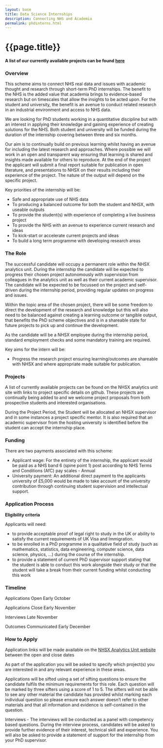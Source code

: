 ```yaml
---
layout: base
title: Data Science Internships
description: Connecting NHS and Academia
permalink: phdinterns.html
---
```


# {{page.title}}

**A list of our currently available projects can be found [here](https://nhsx.github.io/nhsx-internship-projects/)**

### Overview

This scheme aims to connect NHS real data and issues with academic thought and research through short-term PhD internships.  The benefit to the NHS is the added value that academia brings to evidence-based research but on timescales that allow the insights to be acted upon.  For the student and university, the benefit is an avenue to conduct related research in an industrial environment and access to NHS data.

We are looking for PhD students working in a quantitative discipline but with an interest in applying their knowledge and gaining experience of creating solutions for the NHS.  Both student and university will be funded during the duration of the internship covering between three and six months. 

Our aim is to continually build on previous learning whilst having an avenue for including the latest research and approaches.  Where possible we will work in an open and transparent way ensuring that learning is shared and insights made available for others to reproduce.  At the end of the project the applicant will submit a final report suitable for publication in open literature, and presentations to NHSX on their results including their experience of the project.  The nature of the output will depend on the specific project.

Key priorities of the internship will be:
- Safe and appropriate use of NHS data
- To producing a balanced outcome for both the student and NHSX, with useable outputs 
- To provide the student(s) with experience of completing a live business project
- To provide the NHS with an avenue to experience current research and ideas
- To kick-start or accelerate current projects and ideas 
- To build a long term programme with developing research areas

### The Role

The successful candidate will occupy a permanent role within the NHSX analytics unit.   During the internship the candidate will be expected to progress their chosen project autonomously with supervision from colleagues in the analytics unit as well as their current academic supervisor.   The candidate will be expected to be focussed on the project and self-driven during the internship period, providing regular updates on progress and issues. 

Within the topic area of the chosen project, there will be some freedom to direct the development of the research and knowledge but this will also need to be balanced against creating a learning outcome or tangible output, that benefits the PhD scheme objectives and is in a shareable state for future projects to pick up and continue the development.

As the candidate will be a NHSX employee during the internship period, standard employment checks and some mandatory training are required.

Key aims for the intern will be:
- Progress the research project ensuring learning/outcomes are shareable with NHSX and where appropriate made suitable for publication. 

### Projects

A list of currently available projects can be found on the NHSX analytics unit site with links to project specific details on github.  These projects are continually being added to and we welcome project proposals from both prospective students and interested organisations.  

During the Project Period, the Student will be allocated an NHSX supervisor and in some instances a project specific mentor.   It is also required that an academic supervisor from the hosting university is identified before the student can accept the internship place.  

### Funding
There are two payments associated with this scheme:

- Applicant wage: For the entirety of the internship, the applicant would be paid as a NHS band 6 (spine point 1) post according to NHS Terms and Conditions (AfC) pay scales - Annual
- University payment: An additional direct payment to the applicants university of £5,000 would be made to take account of the university contribution through continuing student supervision and intellectual support.
  
### Application Process

**Eligibility criteria**

Applicants will need: 
- to provide acceptable proof of legal right to study in the UK or ability to satisfy the current requirements of UK Visa and Immigration. 
- to be enrolled in a PhD programme in a qualitative field of study (such as mathematics, statistics, data engineering, computer science, data science, physics, ...) during the course of the internship.
- to provide a statement of current PhD supervisor support stating that the student is able to conduct this work alongside their study or that the student will take a break from their current funding whilst conducting this work

### Timeline 

Applications Open 		Early October

Applications Close 		Early November

Interviews 			    Late November

Outcomes Communicated 	Early December

### How to Apply

Application links will be made available on the [NHSX Analytics Unit website](https://www.nhsx.nhs.uk/key-tools-and-info/nhsx-analytics-unit/apply-for-nhsx-analytics-unit-internship/) between the open and close dates

As part of the application you will be asked to specify which project(s) you are interested in and any relevant experience in these areas.

Applications will be sifted using a set of sifting questions to ensure the candidate fulfils the minimum requirements for this role.   Each question will be marked by three sifters using a score of 1 to 5.  The sifters will not be able to see any other material the candidate has provided whilst marking each individual question so please ensure each answer doesn’t refer to other materials and that all information and evidence is self-contained in the question.

Interviews - The interviews will be conducted as a panel with competency based questions. During the interview process, candidates will be asked to provide further evidence of their interest, technical skill and experience.   You will also be asked to provide a statement of support for the internship from your PhD supervisor.
